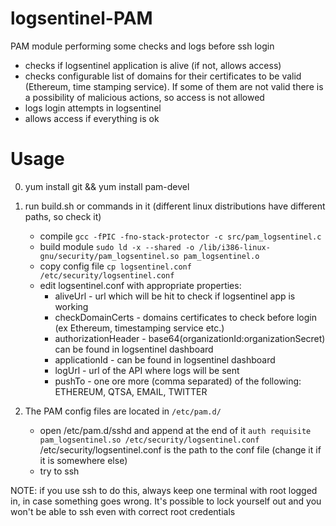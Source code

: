 # logsentinel-PAM
PAM module performing some checks and logs before ssh login
- checks if logsentinel application is alive (if not, allows access)
- checks configurable list of domains for their certificates to be valid (Ethereum, time stamping service).
If some of them are not valid there is a possibility of malicious actions, so access is not allowed
- logs login attempts in logsentinel
- allows access if everything is ok

# Usage

0. yum install git && yum install pam-devel
1. run build.sh or commands in it (different linux distributions have different paths, so check it)
    - compile
`gcc -fPIC -fno-stack-protector -c src/pam_logsentinel.c`
    - build module
`sudo ld -x --shared -o /lib/i386-linux-gnu/security/pam_logsentinel.so pam_logsentinel.o`
    - copy config file
`cp logsentinel.conf /etc/security/logsentinel.conf`
    - edit logsentinel.conf with appropriate properties:
         + aliveUrl - url which will be hit to check if logsentinel app is working
         + checkDomainCerts - domains certificates to check before login (ex Ethereum, timestamping service etc.)
         + authorizationHeader - base64(organizationId:organizationSecret) can be found in logsentinel dashboard
         + applicationId - can be found in logsentinel dashboard
         + logUrl - url of the API where logs will be sent
         + pushTo - one ore more (comma separated) of the following: ETHEREUM, QTSA, EMAIL, TWITTER

2. The PAM config files are located in `/etc/pam.d/`
    - open /etc/pam.d/sshd and append at the end of it
`auth requisite pam_logsentinel.so /etc/security/logsentinel.conf`
/etc/security/logsentinel.conf is the path to the conf file (change it if it is somewhere else)
    - try to ssh

NOTE: if you use ssh to do this, always keep one terminal with root logged in, in case something goes wrong.
It's possible to lock yourself out and you won't be able to ssh even with correct root credentials
